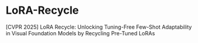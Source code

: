 # LoRA-Recycle
[CVPR 2025] LoRA Recycle: Unlocking Tuning-Free Few-Shot Adaptability in Visual Foundation Models by Recycling Pre-Tuned LoRAs
